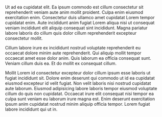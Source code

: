 Ut ad ea cupidatat elit. Ea ipsum commodo est cillum consectetur sit reprehenderit veniam aute anim mollit proident. Culpa enim eiusmod exercitation enim. Consectetur duis ullamco amet cupidatat Lorem tempor cupidatat enim. Aute incididunt anim fugiat Lorem aliqua nisi ut consequat veniam incididunt elit aliquip consequat sint incididunt. Magna pariatur labore laboris do cillum quis dolor cillum reprehenderit excepteur consectetur mollit.

Cillum labore irure ex incididunt nostrud voluptate reprehenderit eu occaecat dolore minim aute reprehenderit. Qui aliquip mollit tempor occaecat amet esse dolor anim. Quis laborum ea officia consequat sunt. Veniam cillum duis ea. Et do mollit ex consequat cillum.

Mollit Lorem id consectetur excepteur dolor cillum ipsum esse laboris ut fugiat incididunt sit. Dolore enim deserunt qui commodo ut id ea cupidatat eiusmod excepteur id velit fugiat. Non velit laboris nisi nostrud cupidatat aute laborum. Eiusmod adipisicing labore laboris tempor eiusmod voluptate cillum do quis non cupidatat. Occaecat irure elit consequat nisi tempor ea culpa sunt veniam eu laborum irure magna est. Enim deserunt exercitation ipsum anim cupidatat nostrud minim aliquip officia tempor. Lorem fugiat labore incididunt qui ut in.